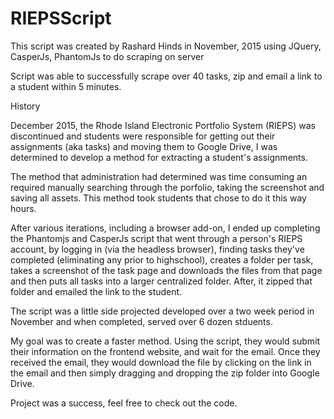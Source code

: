 # RIEPSScript

This script was created by Rashard Hinds in November, 2015 using JQuery, CasperJs, PhantomJs to do scraping on server

Script was able to successfully scrape over 40 tasks, zip and email a link to a student within 5 minutes.

History

December 2015, the Rhode Island Electronic Portfolio System (RIEPS) was discontinued and students were responsible for getting out their assignments (aka tasks) and moving them to Google Drive, I was determined to develop a method for extracting a student's assignments.

The method that administration had determined was time consuming an required manually searching through the porfolio, taking the screenshot and saving all assets.  This method took students that chose to do it this way hours.

After various iterations, including a browser add-on, I ended up completing the Phantomjs and CasperJs script that went through a person's RIEPS account, by logging in (via the headless browser), finding tasks they've completed (eliminating any prior to highschool), creates a folder per task, takes a screenshot of the task page and downloads the files from that page and then puts all tasks into a larger centralized folder.  After, it zipped that folder and emailed the link to the student.

The script was a little side projected developed over a two week period in November and when completed, served over 6 dozen stduents.

My goal was to create a faster method.  Using the script, they would submit their information on the frontend website, and wait for the email.  Once they received the email, they would download the file by clicking on the link in the email and then simply dragging and dropping the zip folder into Google Drive.

Project was a success, feel free to check out the code. 

